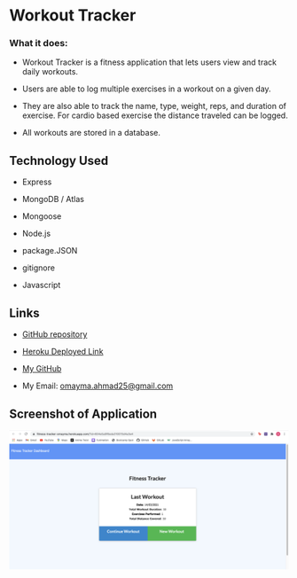 # Workout Tracker

### What it does:

* Workout Tracker is a fitness application that lets users view and track daily workouts. 

* Users are able to log multiple exercises in a workout on a given day. 

* They are also able to track the name, type, weight, reps, and duration of exercise. For cardio based exercise the distance traveled can be logged. 

* All workouts are stored in a database. 


## Technology Used

* Express

* MongoDB / Atlas

* Mongoose

* Node.js 

* package.JSON

* gitignore

* Javascript

## Links

* [GitHub repository](https://github.com/omaymaahmad/week-17-workout-tracker) 

* [Heroku Deployed Link](https://fitness-tracker-omayma.herokuapp.com) 

* [My GitHub](https://github.com/omaymaahmad)  

* My Email: <omayma.ahmad25@gmail.com>



## Screenshot of Application

![Fitness-Tracker](./Assets/Fitness-Tracker.png)